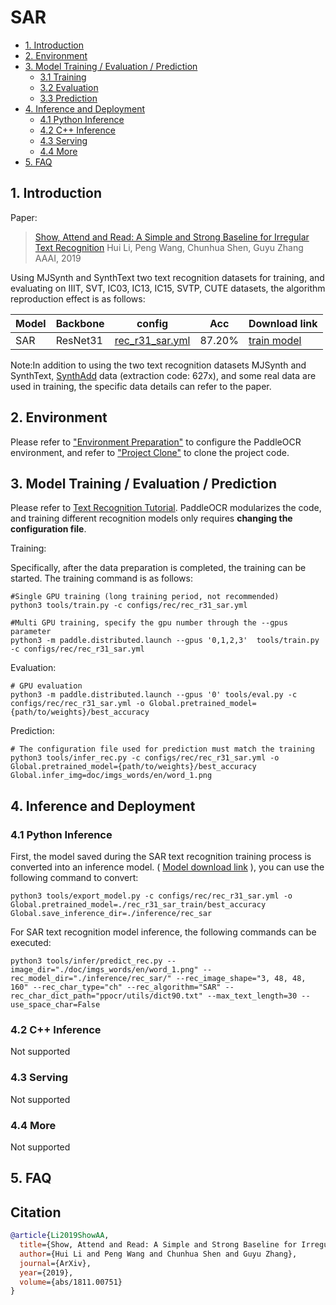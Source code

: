 # SAR

- [1. Introduction](#1)
- [2. Environment](#2)
- [3. Model Training / Evaluation / Prediction](#3)
    - [3.1 Training](#3-1)
    - [3.2 Evaluation](#3-2)
    - [3.3 Prediction](#3-3)
- [4. Inference and Deployment](#4)
    - [4.1 Python Inference](#4-1)
    - [4.2 C++ Inference](#4-2)
    - [4.3 Serving](#4-3)
    - [4.4 More](#4-4)
- [5. FAQ](#5)

<a name="1"></a>
## 1. Introduction

Paper:
> [Show, Attend and Read: A Simple and Strong Baseline for Irregular Text Recognition](https://arxiv.org/abs/1811.00751)
> Hui Li, Peng Wang, Chunhua Shen, Guyu Zhang
> AAAI, 2019

Using MJSynth and SynthText two text recognition datasets for training, and evaluating on IIIT, SVT, IC03, IC13, IC15, SVTP, CUTE datasets, the algorithm reproduction effect is as follows:

|Model|Backbone|config|Acc|Download link|
| --- | --- | --- | --- | --- |
|SAR|ResNet31|[rec_r31_sar.yml](../../configs/rec/rec_r31_sar.yml)|87.20%|[train model](https://paddleocr.bj.bcebos.com/dygraph_v2.1/rec/rec_r31_sar_train.tar)|

Note:In addition to using the two text recognition datasets MJSynth and SynthText, [SynthAdd](https://pan.baidu.com/share/init?surl=uV0LtoNmcxbO-0YA7Ch4dg) data (extraction code: 627x), and some real data are used in training, the specific data details can refer to the paper.

<a name="2"></a>
## 2. Environment
Please refer to ["Environment Preparation"](./environment.md) to configure the PaddleOCR environment, and refer to ["Project Clone"](./clone.md) to clone the project code.


<a name="3"></a>
## 3. Model Training / Evaluation / Prediction

Please refer to [Text Recognition Tutorial](./recognition.md). PaddleOCR modularizes the code, and training different recognition models only requires **changing the configuration file**.

Training:

Specifically, after the data preparation is completed, the training can be started. The training command is as follows:

```
#Single GPU training (long training period, not recommended)
python3 tools/train.py -c configs/rec/rec_r31_sar.yml

#Multi GPU training, specify the gpu number through the --gpus parameter
python3 -m paddle.distributed.launch --gpus '0,1,2,3'  tools/train.py -c configs/rec/rec_r31_sar.yml
```

Evaluation:

```
# GPU evaluation
python3 -m paddle.distributed.launch --gpus '0' tools/eval.py -c configs/rec/rec_r31_sar.yml -o Global.pretrained_model={path/to/weights}/best_accuracy
```

Prediction:

```
# The configuration file used for prediction must match the training
python3 tools/infer_rec.py -c configs/rec/rec_r31_sar.yml -o Global.pretrained_model={path/to/weights}/best_accuracy Global.infer_img=doc/imgs_words/en/word_1.png
```

<a name="4"></a>
## 4. Inference and Deployment

<a name="4-1"></a>
### 4.1 Python Inference
First, the model saved during the SAR text recognition training process is converted into an inference model. ( [Model download link](https://paddleocr.bj.bcebos.com/dygraph_v2.1/rec/rec_r31_sar_train.tar) ), you can use the following command to convert:

```
python3 tools/export_model.py -c configs/rec/rec_r31_sar.yml -o Global.pretrained_model=./rec_r31_sar_train/best_accuracy  Global.save_inference_dir=./inference/rec_sar
```

For SAR text recognition model inference, the following commands can be executed:

```
python3 tools/infer/predict_rec.py --image_dir="./doc/imgs_words/en/word_1.png" --rec_model_dir="./inference/rec_sar/" --rec_image_shape="3, 48, 48, 160" --rec_char_type="ch" --rec_algorithm="SAR" --rec_char_dict_path="ppocr/utils/dict90.txt" --max_text_length=30 --use_space_char=False
```

<a name="4-2"></a>
### 4.2 C++ Inference

Not supported

<a name="4-3"></a>
### 4.3 Serving

Not supported

<a name="4-4"></a>
### 4.4 More

Not supported

<a name="5"></a>
## 5. FAQ


## Citation

```bibtex
@article{Li2019ShowAA,
  title={Show, Attend and Read: A Simple and Strong Baseline for Irregular Text Recognition},
  author={Hui Li and Peng Wang and Chunhua Shen and Guyu Zhang},
  journal={ArXiv},
  year={2019},
  volume={abs/1811.00751}
}
```
